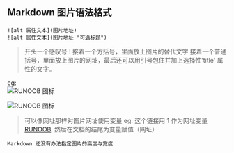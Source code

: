 Markdown 图片语法格式
-
    ![alt 属性文本](图片地址)
    ![alt 属性文本](图片地址 "可选标题")

>开头一个感叹号 !
    接着一个方括号，里面放上图片的替代文字
    接着一个普通括号，里面放上图片的网址，最后还可以用引号包住并加上选择性'title' 属性的文字。

eg:   
![RUNOOB 图标](http://static.runoob.com/images/runoob-logo.png)

![RUNOOB 图标](http://static.runoob.com/images/runoob-logo.png "RUNOOB")

>可以像网址那样对图片网址使用变量
eg:
这个链接用 1 作为网址变量 [RUNOOB][1].
然后在文档的结尾为变量赋值（网址）

[1]: http://static.runoob.com/images/runoob-logo.png

    Markdown 还没有办法指定图片的高度与宽度